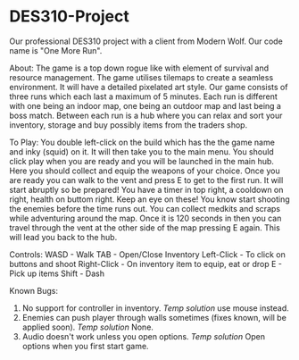 # DES310-Project
Our professional DES310 project with a client from Modern Wolf. Our code name is "One More Run".

About:
The game is a top down rogue like with element of survival and resource management. The game utilises tilemaps to create a seamless environment. It will have a detailed pixelated art style.
Our game consists of three runs which each last a maximum of 5 minutes. Each run is different with one being an indoor map, one being an outdoor map and last being a boss match. Between each run is a hub where you can relax and sort your inventory, storage and buy possibly items from the traders shop.

To Play:
You double left-click on the build which has the the game name and inky (squid) on it. It will then take you to the main menu. 
You should click play when you are ready and you will be launched in the main hub. Here you should collect and equip the weapons of your choice.
Once you are ready you can walk to the vent and press E to get to the first run. It will start abruptly so be prepared! 
You have a timer in top right, a cooldown on right, health on buttom right. Keep an eye on these! You know start shooting the enemies before the time runs out.
You can collect medkits and scraps while adventuring around the map.
Once it is 120 seconds in then you can travel through the vent at the other side of the map pressing E again. This will lead you back to the hub.

Controls:
WASD - Walk
TAB - Open/Close Inventory
Left-Click - To click on buttons and shoot
Right-Click - On inventory item to equip, eat or drop
E - Pick up items
Shift - Dash

Known Bugs:
1. No support for controller in inventory. *Temp solution* use mouse instead.
2. Enemies can push player through walls sometimes (fixes known, will be applied soon). *Temp solution* None.
3. Audio doesn't work unless you open options. *Temp solution* Open options when you first start game.

